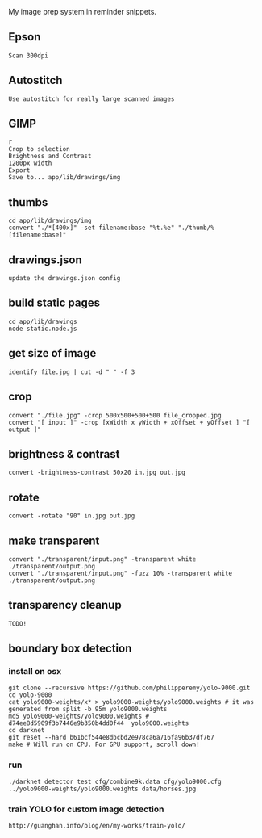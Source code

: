 My image prep system in reminder snippets.

## Epson

    Scan 300dpi

## Autostitch

    Use autostitch for really large scanned images

## GIMP

    r
    Crop to selection
    Brightness and Contrast
    1200px width
    Export
    Save to... app/lib/drawings/img

## thumbs

    cd app/lib/drawings/img
    convert "./*[400x]" -set filename:base "%t.%e" "./thumb/%[filename:base]"

## drawings.json

    update the drawings.json config

## build static pages

    cd app/lib/drawings
    node static.node.js

## get size of image

    identify file.jpg | cut -d " " -f 3

## crop

    convert "./file.jpg" -crop 500x500+500+500 file_cropped.jpg
    convert "[ input ]" -crop [xWidth x yWidth + xOffset + yOffset ] "[ output ]"

## brightness & contrast

    convert -brightness-contrast 50x20 in.jpg out.jpg

## rotate

    convert -rotate "90" in.jpg out.jpg

## make transparent

    convert "./transparent/input.png" -transparent white ./transparent/output.png
    convert "./transparent/input.png" -fuzz 10% -transparent white ./transparent/output.png

## transparency cleanup

    TODO!

## boundary box detection

### install on osx

    git clone --recursive https://github.com/philipperemy/yolo-9000.git
    cd yolo-9000
    cat yolo9000-weights/x* > yolo9000-weights/yolo9000.weights # it was generated from split -b 95m yolo9000.weights
    md5 yolo9000-weights/yolo9000.weights # d74ee8d5909f3b7446e9b350b4dd0f44  yolo9000.weights
    cd darknet 
    git reset --hard b61bcf544e8dbcbd2e978ca6a716fa96b37df767
    make # Will run on CPU. For GPU support, scroll down!

### run

    ./darknet detector test cfg/combine9k.data cfg/yolo9000.cfg ../yolo9000-weights/yolo9000.weights data/horses.jpg

### train YOLO for custom image detection

    http://guanghan.info/blog/en/my-works/train-yolo/


